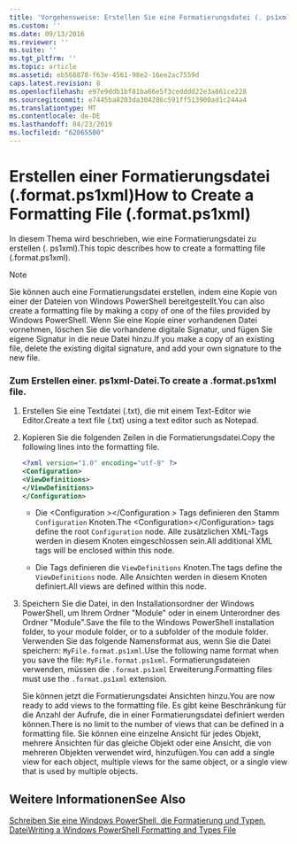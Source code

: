 ```yaml
---
title: 'Vorgehensweise: Erstellen Sie eine Formatierungsdatei (. ps1xml) | Microsoft-Dokumentation'
ms.custom: ''
ms.date: 09/13/2016
ms.reviewer: ''
ms.suite: ''
ms.tgt_pltfrm: ''
ms.topic: article
ms.assetid: eb568878-f63e-4561-98e2-16ee2ac7559d
caps.latest.revision: 8
ms.openlocfilehash: e97e9ddb1bf81ba66e5f3cedddd22e3a861ce228
ms.sourcegitcommit: e7445ba8203da304286c591ff513900ad1c244a4
ms.translationtype: MT
ms.contentlocale: de-DE
ms.lasthandoff: 04/23/2019
ms.locfileid: "62065500"
---
```

# <a name="how-to-create-a-formatting-file-formatps1xml"></a><span data-ttu-id="f23d6-102">Erstellen einer Formatierungsdatei (.format.ps1xml)</span><span class="sxs-lookup"><span data-stu-id="f23d6-102">How to Create a Formatting File (.format.ps1xml)</span></span>

<span data-ttu-id="f23d6-103">In diesem Thema wird beschrieben, wie eine Formatierungsdatei zu erstellen (. ps1xml).</span><span class="sxs-lookup"><span data-stu-id="f23d6-103">This topic describes how to create a formatting file (.format.ps1xml).</span></span>

> [!NOTE]
> <span data-ttu-id="f23d6-104">Sie können auch eine Formatierungsdatei erstellen, indem eine Kopie von einer der Dateien von Windows PowerShell bereitgestellt.</span><span class="sxs-lookup"><span data-stu-id="f23d6-104">You can also create a formatting file by making a copy of one of the files provided by Windows PowerShell.</span></span> <span data-ttu-id="f23d6-105">Wenn Sie eine Kopie einer vorhandenen Datei vornehmen, löschen Sie die vorhandene digitale Signatur, und fügen Sie eigene Signatur in die neue Datei hinzu.</span><span class="sxs-lookup"><span data-stu-id="f23d6-105">If you make a copy of an existing file, delete the existing digital signature, and add your own signature to the new file.</span></span>

### <a name="to-create-a-formatps1xml-file"></a><span data-ttu-id="f23d6-106">Zum Erstellen einer. ps1xml-Datei.</span><span class="sxs-lookup"><span data-stu-id="f23d6-106">To create a .format.ps1xml file.</span></span>

1. <span data-ttu-id="f23d6-107">Erstellen Sie eine Textdatei (.txt), die mit einem Text-Editor wie Editor.</span><span class="sxs-lookup"><span data-stu-id="f23d6-107">Create a text file (.txt) using a text editor such as Notepad.</span></span>

2. <span data-ttu-id="f23d6-108">Kopieren Sie die folgenden Zeilen in die Formatierungsdatei.</span><span class="sxs-lookup"><span data-stu-id="f23d6-108">Copy the following lines into the formatting file.</span></span>

   ```xml
   <?xml version="1.0" encoding="utf-8" ?>
   <Configuration>
   <ViewDefinitions>
   </ViewDefinitions>
   </Configuration>
   ```

   - <span data-ttu-id="f23d6-109">Die \<Configuration >\</Configuration > Tags definieren den Stamm `Configuration` Knoten.</span><span class="sxs-lookup"><span data-stu-id="f23d6-109">The \<Configuration>\</Configuration> tags define the root `Configuration` node.</span></span> <span data-ttu-id="f23d6-110">Alle zusätzlichen XML-Tags werden in diesem Knoten eingeschlossen sein.</span><span class="sxs-lookup"><span data-stu-id="f23d6-110">All additional XML tags will be enclosed within this node.</span></span>

   - <span data-ttu-id="f23d6-111">Die <ViewDefinitions> </ViewDefinitions> Tags definieren die `ViewDefinitions` Knoten.</span><span class="sxs-lookup"><span data-stu-id="f23d6-111">The <ViewDefinitions></ViewDefinitions> tags define the `ViewDefinitions` node.</span></span> <span data-ttu-id="f23d6-112">Alle Ansichten werden in diesem Knoten definiert.</span><span class="sxs-lookup"><span data-stu-id="f23d6-112">All views are defined within this node.</span></span>

3. <span data-ttu-id="f23d6-113">Speichern Sie die Datei, in den Installationsordner der Windows PowerShell, um Ihrem Ordner "Module" oder in einem Unterordner des Ordner "Module".</span><span class="sxs-lookup"><span data-stu-id="f23d6-113">Save the file to the Windows PowerShell installation folder, to your module folder, or to a subfolder of the module folder.</span></span> <span data-ttu-id="f23d6-114">Verwenden Sie das folgende Namensformat aus, wenn Sie die Datei speichern: `MyFile.format.ps1xml`.</span><span class="sxs-lookup"><span data-stu-id="f23d6-114">Use the following name format when you save the file:  `MyFile.format.ps1xml`.</span></span> <span data-ttu-id="f23d6-115">Formatierungsdateien verwenden, müssen die `.format.ps1xml` Erweiterung.</span><span class="sxs-lookup"><span data-stu-id="f23d6-115">Formatting files must use the `.format.ps1xml` extension.</span></span>

   <span data-ttu-id="f23d6-116">Sie können jetzt die Formatierungsdatei Ansichten hinzu.</span><span class="sxs-lookup"><span data-stu-id="f23d6-116">You are now ready to add views to the formatting file.</span></span> <span data-ttu-id="f23d6-117">Es gibt keine Beschränkung für die Anzahl der Aufrufe, die in einer Formatierungsdatei definiert werden können.</span><span class="sxs-lookup"><span data-stu-id="f23d6-117">There is no limit to the number of views that can be defined in a formatting file.</span></span> <span data-ttu-id="f23d6-118">Sie können eine einzelne Ansicht für jedes Objekt, mehrere Ansichten für das gleiche Objekt oder eine Ansicht, die von mehreren Objekten verwendet wird, hinzufügen.</span><span class="sxs-lookup"><span data-stu-id="f23d6-118">You can add a single view for each object, multiple views for the same object, or a single view that is used by multiple objects.</span></span>

## <a name="see-also"></a><span data-ttu-id="f23d6-119">Weitere Informationen</span><span class="sxs-lookup"><span data-stu-id="f23d6-119">See Also</span></span>

[<span data-ttu-id="f23d6-120">Schreiben Sie eine Windows PowerShell, die Formatierung und Typen, Datei</span><span class="sxs-lookup"><span data-stu-id="f23d6-120">Writing a Windows PowerShell Formatting and Types File</span></span>](./writing-a-powershell-formatting-file.md)
